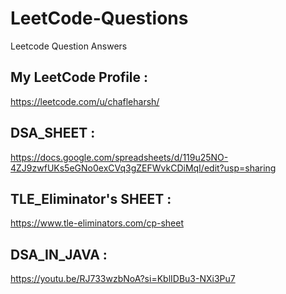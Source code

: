 # LeetCode-Questions
Leetcode Question Answers

## My LeetCode Profile : 
https://leetcode.com/u/chafleharsh/

## DSA_SHEET : 
https://docs.google.com/spreadsheets/d/119u25NO-4ZJ9zwfUKs5eGNo0exCVq3gZEFWvkCDiMqI/edit?usp=sharing

## TLE_Eliminator's SHEET : 
https://www.tle-eliminators.com/cp-sheet

## DSA_IN_JAVA : 
https://youtu.be/RJ733wzbNoA?si=KblIDBu3-NXi3Pu7
